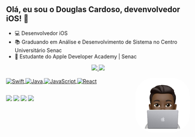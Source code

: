 ## Olá, eu sou o Douglas Cardoso, devenvolvedor iOS! 👋

- 💻 Desenvolvedor iOS
- 📚 Graduando em Análise e Desenvolvimento de Sistema no Centro Universitário Senac
- 🍎 Estudante do Apple Developer Academy | Senac

<div align="center">
  <a href="https://github.com/douglascf12">
  <img height="180em" src="https://github-readme-stats.vercel.app/api?username=douglascf12&show_icons=true&theme=dracula&include_all_commits=true&count_private=true"/>
  <img height="180em" src="https://github-readme-stats.vercel.app/api/top-langs/?username=douglascf12&layout=compact&langs_count=7&theme=dracula"/>
</div>
 
 <div style="display: inline_block"><br>
  <img align="center" alt="Swift" height="30" width="40" src="https://cdn.jsdelivr.net/gh/devicons/devicon/icons/swift/swift-original.svg">
  <img align="center" alt="Java" height="30" width="40" src="https://cdn.jsdelivr.net/gh/devicons/devicon/icons/java/java-original.svg">
  <img align="center" alt="JavaScript" height="30" width="40" src="https://cdn.jsdelivr.net/gh/devicons/devicon/icons/javascript/javascript-original.svg">
  <img align="center" alt="React" height="30" width="40" src="https://cdn.jsdelivr.net/gh/devicons/devicon/icons/react/react-original.svg">
  <img align="right" alt="DougMemoji" height="150" style="border-radius:50px;" src="https://github.com/douglascf12/douglascf12/blob/master/dougmemoji.png?width=676&height=676">
</div>
 
 ##
 
 <div>
  <a href="https://www.linkedin.com/in/douglascf12" target="_blank"><img src="https://img.shields.io/badge/LinkedIn-0077B5?style=for-the-badge&logo=linkedin&logoColor=white" target="_blank"></a>
  <a href="https://api.whatsapp.com/send?phone=seu_telefone_55+11+960767046&text=Hello!" target="-blank"><img src="https://img.shields.io/badge/WhatsApp-25D366?style=for-the-badge&logo=whatsapp&logoColor=white" target="_blank"></a>
  <a href="https://instagram.com/douglascf12" target="_blank"><img src="https://img.shields.io/badge/-Instagram-%23E4405F?style=for-the-badge&logo=instagram&logoColor=white" target="_blank"></a>
  <a href = "mailto:douglascf12@live.com"><img src="https://img.shields.io/badge/-Gmail-%23333?style=for-the-badge&logo=gmail&logoColor=white" target="_blank"></a>
</div>
